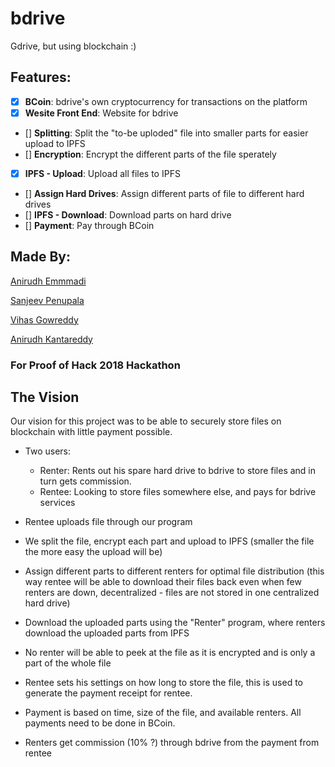 # bdrive
Gdrive, but using blockchain :)

## Features:
- [x] **BCoin**: bdrive's own cryptocurrency for transactions on the platform
- [x] **Wesite Front End**: Website for bdrive
- [] **Splitting**: Split the "to-be uploded" file into smaller parts for easier upload to IPFS
- [] **Encryption**: Encrypt the different parts of the file sperately
- [x] **IPFS - Upload**: Upload all files to IPFS
- [] **Assign Hard Drives**: Assign different parts of file to different hard drives
- [] **IPFS - Download**: Download parts on hard drive
- [] **Payment**: Pay through BCoin

## Made By:
[Anirudh Emmmadi](https://anirudhemmadi.com)

[Sanjeev Penupala](https://www.linkedin.com/in/sanjeev-penupala/)

[Vihas Gowreddy](https://www.linkedin.com/in/vihas-gowreddy-550499171/)

[Anirudh Kantareddy](https://www.linkedin.com/in/anirudh-kantareddy-b3529116b/)

### For Proof of Hack 2018 Hackathon

## The Vision
Our vision for this project was to be able to securely store files on blockchain with little payment possible. 
- Two users:
  - Renter: Rents out his spare hard drive to bdrive to store files and in turn gets commission.
  - Rentee: Looking to store files somewhere else, and pays for bdrive services

- Rentee uploads file through our program
- We split the file, encrypt each part and upload to IPFS (smaller the file the more easy the upload will be)
- Assign different parts to different renters for optimal file distribution (this way rentee will be able to download their files back even when few renters are down, decentralized - files are not stored in one centralized hard drive)
- Download the uploaded parts using the "Renter" program, where renters download the uploaded parts from IPFS 
- No renter will be able to peek at the file as it is encrypted and is only a part of the whole file
- Rentee sets his settings on how long to store the file, this is used to generate the payment receipt for rentee. 
- Payment is based on time, size of the file, and available renters. All payments need to be done in BCoin. 
- Renters get commission (10% ?) through bdrive from the payment from rentee 
